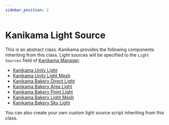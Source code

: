 ```yaml
---
sidebar_position: 2
---
```


# Kanikama Light Source

This is an abstract class.
Kanikama provides the following components inheriting from this class.
Light sources will be specified to the `Light Sources` field of [Kanikama Manager](kanikama-manager).

- [Kanikama Unity Light](kanikama-unity-light)
- [Kanikama Unity Light Mesh](kanikama-unity-light-mesh)
- [Kanikama Bakery Direct Light](/bakery-components/kanikama-bakery-direct-light)
- [Kanikama Bakery Area Light](/bakery-components/kanikama-bakery-area-light)
- [Kanikama Bakery Point Light](/bakery-components/kanikama-bakery-point-light)
- [Kanikama Bakery Light Mesh](/bakery-components/kanikama-bakery-light-mesh)
- [Kanikama Bakery Sky Light](/bakery-components/kanikama-bakery-sky-light)

You can also create your own custom light source script inheriting from this class.